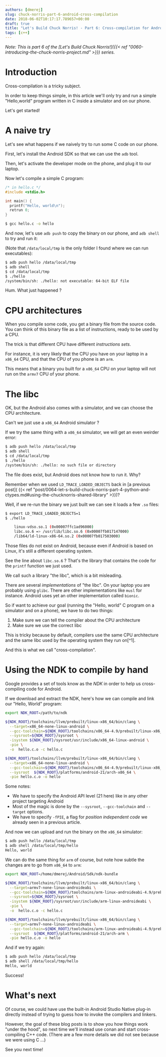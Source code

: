 ```yaml
---
authors: [dmerej]
slug: chuck-norris-part-6-android-cross-compilation
date: 2018-06-02T10:17:17.789657+00:00
draft: true
title: "Let's Build Chuck Norris! - Part 6: Cross-compilation for Android"
tags: [c++]
---
```


_Note: This is part 6 of the [Let's Build Chuck Norris!]({{< ref "0060-introducing-the-chuck-norris-project.md" >}}) series._


# Introduction

Cross-compilation is a tricky subject.

In order to keep things simple, in this article we'll only try and run a simple "Hello,world" program written in C inside a simulator and on our phone.

Let's get started!

# A naive try

Let's see what happens if we naively try to run some C code on our phone.

First, let's install the Android SDK so that we can use the `adb` tool.

Then, let's activate the developer mode on the phone, and plug it to our laptop.

Now let's compile a simple C program:

```c
/* in hello.c */
#include <stdio.h>

int main() {
  printf("Hello, world\n");
  retrun 0;
}
```

```bash
$ gcc hello.c -o hello
```

And now, let's use `adb push` to copy the binary on our phone, and `adb shell` to try and run it:

(Note that `/data/local/tmp` is the only folder I found where we can run executables):


```bash
$ adb push hello /data/local/tmp
$ adb shell
$ cd /data/local/tmp
$ ./hello
/system/bin/sh: ./hello: not executable: 64-bit ELF file
```

Hum. What just happened ?

# CPU architectures

When you compile some code, you get a binary file from the source code. You can think of this binary file as a list of instructions, ready to be used by a CPU.

The trick is that different CPU have different *instructions sets*.

For instance, it is very likely that the CPU you have on your laptop in a `x86_64` CPU, and that the CPU of you phone is an `arm`.

This means that a binary you built for a `x86_64` CPU on your laptop will not run on the `armv7` CPU of your phone.


# The libc

OK, but the Android also comes with a simulator, and we can choose the CPU architecture.

Can't we just use a `x86_64` Android simulator ?

If we try the same thing with a `x86_64` simulator, we will get an even weirder error:

```bash
$ adb push hello /data/local/tmp
$ adb shell
$ cd /data/local/tmp
$ ./hello
/system/bin/sh: ./hello: no such file or directory
```

The file does exist, but Android does not know how to run it. Why?


Remember when we used `LD_TRACE_LOADED_OBJECTS` back in [a previous post](
{{< ref "post/0064-let-s-build-chuck-norris-part-4-python-and-ctypes.md#using-the-chucknorris-shared-library" >}})?

Well, if we re-run the binary we just built we can see it loads a few `.so` files:

```bash
$ export LD_TRACE_LOADED_OBJECTS=1
$ ./hello

	linux-vdso.so.1 (0x00007ffc1ad96000)
	libc.so.6 => /usr/lib/libc.so.6 (0x00007fb017147000)
	/lib64/ld-linux-x86-64.so.2 (0x00007fb017503000)
```

Those files do not exist on Android, because even if Android is based on Linux, it's still a different operating system.

See the line about `libc.so.6` ? That's the library that contains the code for the `printf` function we just used.

We call such a library "the libc", which is a bit misleading.

There are several *implementations* of "the libc". On your laptop you are probably using `glibc`. There are other implementations like `musl` for instance. Android uses yet an other implementation called `bionic`.

So if want to achieve our goal (running the "Hello, world" C program on a simulator and on a phone), we have to do two things:

1. Make sure we can tell the compiler about the CPU architecture
2. Make sure we use the correct libc

This is tricky because by default, compilers use the  same CPU architecture and the same libc used by the operating system they run on[^1].

And this is what we call "cross-compilation".

# Using the NDK to compile by hand

Google provides a set of tools know as the *NDK* in order to help us cross-compiling code for Android.

If we download and extract the NDK, here's how we can compile and link our "Hello, World" program:

```bash
export NDK_ROOT=/path/to/ndk

${NDK_ROOT}/toolchains/llvm/prebuilt/linux-x86_64/bin/clang \
  --target=x86_64-none-linux-android \
  --gcc-toolchain=${NDK_ROOT}/toolchains/x86_64-4.9/prebuilt/linux-x86_64 \
  --sysroot=${NDK_ROOT}/sysroot \
  -isystem ${NDK_ROOT}/sysroot/usr/include/x86_64-linux-android \
  -pie \
  -o  hello.c.o -c hello.c

${NDK_ROOT}/toolchains/llvm/prebuilt/linux-x86_64/bin/clang \
  --target=x86_64-none-linux-android \
  --gcc-toolchain=${NDK_ROOT}/toolchains/x86_64-4.9/prebuilt/linux-x86_64 \
  --sysroot  ${NDK_ROOT}/platforms/android-21/arch-x86_64 \
  -pie hello.c.o -o hello
```

Some notes:


* We have to specify the Android API level (21 here) like in any other project targeting Android
* Most of the magic is done by the `--sysroot`, `--gcc-toolchain` and `--target` options.
* We have to specify `-fPIE`, a flag for *position independent code* we already seen in a previous article.

And now we can upload and run the binary on the `x86_64` simulator:

```bash
$ adb push hello /data/local/tmp
$ adb shell /data/local/tmp/hello
Hello, world
```

We can do the same thing for `arm` of course, but note how subtle the changes are to go from `x86_64` to `arm`:

```bash
export NDK_ROOT=/home/dmerej/Android/Sdk/ndk-bundle

${NDK_ROOT}/toolchains/llvm/prebuilt/linux-x86_64/bin/clang \
  --target=armv7-none-linux-androideabi \
  --gcc-toolchain=${NDK_ROOT}/toolchains/arm-linux-androideabi-4.9/prebuilt/linux-x86_64 \
  --sysroot=${NDK_ROOT}/sysroot \
  -isystem ${NDK_ROOT}/sysroot/usr/include/arm-linux-androideabi \
  -pie \
  -o  hello.c.o -c hello.c

${NDK_ROOT}/toolchains/llvm/prebuilt/linux-x86_64/bin/clang \
  --target=armv7-none-linux-androideabi \
  --gcc-toolchain=${NDK_ROOT}/toolchains/arm-linux-androideabi-4.9/prebuilt/linux-x86_64 \
  --sysroot  ${NDK_ROOT}/platforms/android-21/arch-arm \
  -pie hello.c.o -o hello

```

And if we try again:

```bash
$ adb push hello /data/local/tmp
$ adb shell /data/local/tmp/hello
Hello, world
```

Success!

# What's next

Of course, we could have use the built-in Android Studio Native plug-in directly instead of trying to guess how to invoke the compilers and linkers.

However, the goal of these blog posts is to show you how things work "under the hood", so next time we'll instead use conan and start cross-compiling C++ code. (There are a few more details we did not see because we were using C ...)

See you next time!
